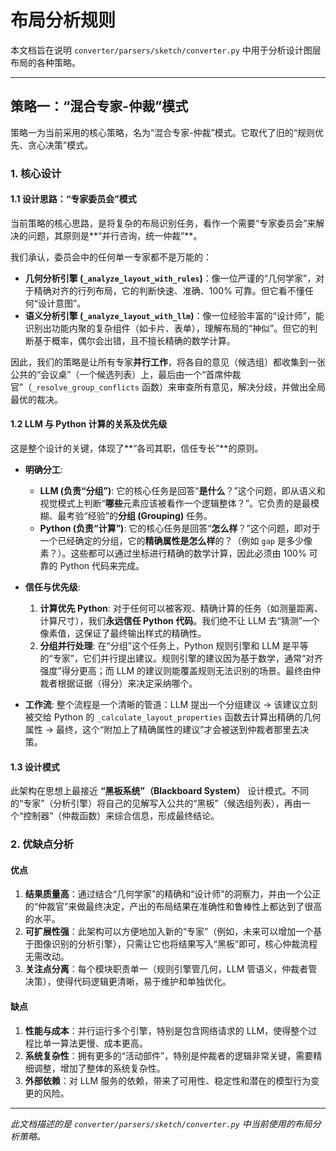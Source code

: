 # 布局分析规则

本文档旨在说明 `converter/parsers/sketch/converter.py` 中用于分析设计图层布局的各种策略。

---

## 策略一：“混合专家-仲裁”模式

策略一为当前采用的核心策略，名为“混合专家-仲裁”模式。它取代了旧的“规则优先、贪心决策”模式。

### 1. 核心设计

#### 1.1 设计思路：“专家委员会”模式

当前策略的核心思路，是将复杂的布局识别任务，看作一个需要“专家委员会”来解决的问题，其原则是**“并行咨询，统一仲裁”**。

我们承认，委员会中的任何单一专家都不是万能的：
*   **几何分析引擎 (`_analyze_layout_with_rules`)**：像一位严谨的“几何学家”，对于精确对齐的行列布局，它的判断快速、准确、100% 可靠。但它看不懂任何“设计意图”。
*   **语义分析引擎 (`_analyze_layout_with_llm`)**：像一位经验丰富的“设计师”，能识别出功能内聚的复杂组件（如卡片、表单），理解布局的“神似”。但它的判断基于概率，偶尔会出错，且不擅长精确的数学计算。

因此，我们的策略是让所有专家**并行工作**，将各自的意见（候选组）都收集到一张公共的“会议桌”（一个候选列表）上，最后由一个“首席仲裁官”（`_resolve_group_conflicts` 函数）来审查所有意见，解决分歧，并做出全局最优的裁决。

#### 1.2 LLM 与 Python 计算的关系及优先级

这是整个设计的关键，体现了**“各司其职，信任专长”**的原则。

*   **明确分工**:
    *   **LLM (负责“分组”)**: 它的核心任务是回答“**是什么**？”这个问题，即从语义和视觉模式上判断“**哪些**元素应该被看作一个逻辑整体？”。它负责的是最模糊、最考验“经验”的**分组 (Grouping)** 任务。
    *   **Python (负责“计算”)**: 它的核心任务是回答“**怎么样**？”这个问题，即对于一个已经确定的分组，它的**精确属性是怎么样**的？（例如 `gap` 是多少像素？）。这些都可以通过坐标进行精确的数学计算，因此必须由 100% 可靠的 Python 代码来完成。

*   **信任与优先级**:
    1.  **计算优先 Python**: 对于任何可以被客观、精确计算的任务（如测量距离、计算尺寸），我们**永远信任 Python 代码**。我们绝不让 LLM 去“猜测”一个像素值，这保证了最终输出样式的精确性。
    2.  **分组并行处理**: 在“分组”这个任务上，Python 规则引擎和 LLM 是平等的“专家”，它们并行提出建议。规则引擎的建议因为基于数学，通常“对齐强度”得分更高；而 LLM 的建议则能覆盖规则无法识别的场景。最终由仲裁者根据证据（得分）来决定采纳哪个。

*   **工作流**:
    整个流程是一个清晰的管道：LLM 提出一个分组建议 → 该建议立刻被交给 Python 的 `_calculate_layout_properties` 函数去计算出精确的几何属性 → 最终，这个“附加上了精确属性的建议”才会被送到仲裁者那里去决策。

#### 1.3 设计模式

此架构在思想上最接近 **“黑板系统”（Blackboard System）** 设计模式。不同的“专家”（分析引擎）将自己的见解写入公共的“黑板”（候选组列表），再由一个“控制器”（仲裁函数）来综合信息，形成最终结论。

### 2. 优缺点分析

#### 优点

1.  **结果质量高**：通过结合“几何学家”的精确和“设计师”的洞察力，并由一个公正的“仲裁官”来做最终决定，产出的布局结果在准确性和鲁棒性上都达到了很高的水平。
2.  **可扩展性强**：此架构可以方便地加入新的“专家”（例如，未来可以增加一个基于图像识别的分析引擎），只需让它也将结果写入“黑板”即可，核心仲裁流程无需改动。
3.  **关注点分离**：每个模块职责单一（规则引擎管几何，LLM 管语义，仲裁者管决策），使得代码逻辑更清晰，易于维护和单独优化。

#### 缺点

1.  **性能与成本**：并行运行多个引擎，特别是包含网络请求的 LLM，使得整个过程比单一算法更慢、成本更高。
2.  **系统复杂性**：拥有更多的“活动部件”，特别是仲裁者的逻辑非常关键，需要精细调整，增加了整体的系统复杂性。
3.  **外部依赖**：对 LLM 服务的依赖，带来了可用性、稳定性和潜在的模型行为变更的风险。

---
*此文档描述的是 `converter/parsers/sketch/converter.py` 中当前使用的布局分析策略。*